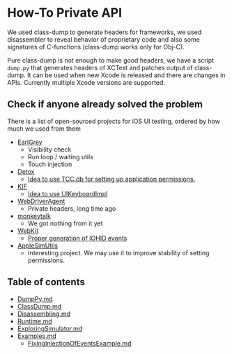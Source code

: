 # How-To Private API

We used class-dump to generate headers for frameworks, we used disassembler to reveal behavior of proprietary code and also some signatures of C-functions (class-dump works only for Obj-C).

Pure class-dump is not enough to make good headers, we have a script `dump.py` that generates headers of XCTest and patches output of class-dump. It can be used when new Xcode is released and there are changes in APIs. Currently multiple Xcode versions are supported.

## Check if anyone already solved the problem

There is a list of open-sourced projects for iOS UI testing, ordered by how much we used from them

- [EarlGrey](https://github.com/google/EarlGrey)
	- Visibility check
	- Run loop / waiting utils
	- Touch injection
- [Detox](https://github.com/wix/Detox/tree/master/detox/ios)
	- [Idea to use TCC.db for setting up application permissions.](https://github.com/wix/Detox/blob/016adbb6ec37235b17c4d036fe221daa454d22d1/detox/ios/DetoxHelper/DetoxHelper/Extension/JP/JPSimulatorHacks.m#L72) 
- [KIF](https://github.com/kif-framework/KIF/tree/master/Classes)
	- [Idea to use UIKeyboardImpl](https://github.com/kif-framework/KIF/blob/master/Classes/KIFTypist.m)
- [WebDriverAgent](https://github.com/facebookarchive/WebDriverAgent)
	- Private headers, long time ago
- [monkeytalk](https://github.com/alexnauda/monkeytalk/tree/master/monkeytalk-agent-ios)
	- We got nothing from it yet
- [WebKit](https://github.com/WebKit/webkit)
   - [Proper generation of IOHID events](https://github.com/WebKit/webkit/blob/master/Tools/WebKitTestRunner/ios/HIDEventGenerator.mm)
- [AppleSimUtils](https://github.com/wix/AppleSimulatorUtils/tree/master/applesimutils/applesimutils)
   - Interesting project. We may use it to improve stability of setting permissions.

## Table of contents

- [DumpPy.md](PrivateApi/DumpPy.md)
- [ClassDump.md](PrivateApi/ClassDump.md)
- [Disassembling.md](PrivateApi/Disassembling.md)
- [Runtime.md](PrivateApi/Runtime.md)
- [ExploringSimulator.md](PrivateApi/ExploringSimulator.md)
- [Examples.md](PrivateApi/Examples.md)
    - [FixingInjectionOfEventsExample.md](PrivateApi/FixingInjectionOfEventsExample.md)